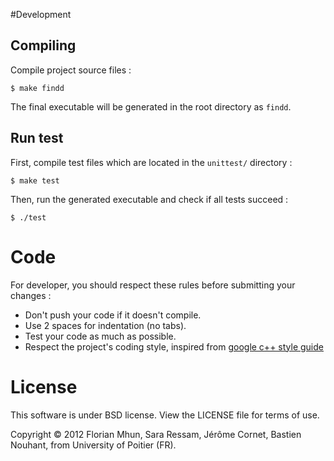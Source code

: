 
#Development

## Compiling

Compile project source files :

	$ make findd

The final executable will be generated in the root directory as `findd`.

## Run test

First, compile test files which are located in the `unittest/` directory :

	$ make test

Then, run the generated executable and check if all tests succeed :

	$ ./test

# Code

For developer, you should respect these rules before submitting your changes :

+ Don't push your code if it doesn't compile. 
+ Use 2 spaces for indentation (no tabs).
+ Test your code as much as possible.
+ Respect the project's coding style, inspired from [google c++ style guide](http://google-styleguide.googlecode.com/svn/trunk/cppguide.xml)

# License

This software is under BSD license. View the LICENSE file for terms of use.

Copyright © 2012 Florian Mhun, Sara Ressam, Jérôme Cornet, Bastien Nouhant, from University of Poitier (FR).